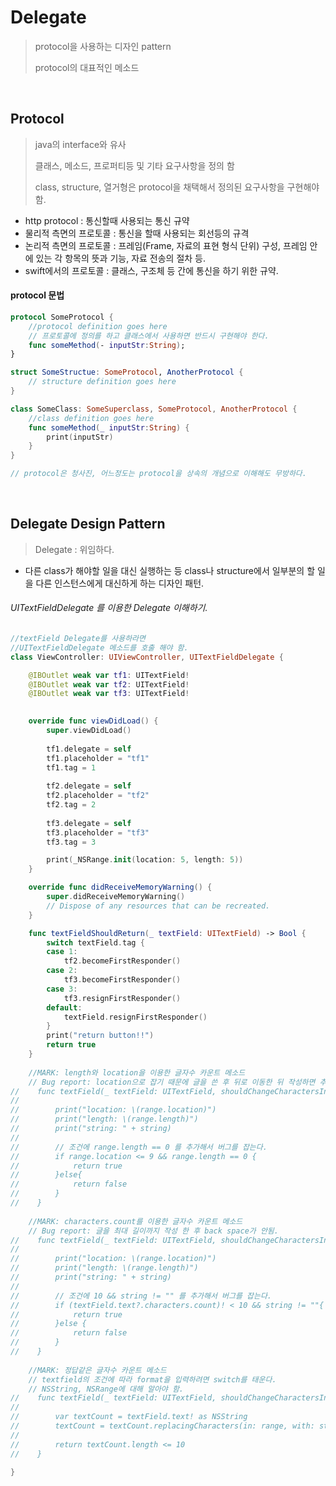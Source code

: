# Delegate
> protocol을 사용하는 디자인 pattern
>
> protocol의 대표적인 메소드

<br>

## Protocol
> java의 interface와 유사
> 
> 클래스, 메소드, 프로퍼티등 및 기타 요구사항을 정의 함
>
> class, structure, 열거형은 protocol을 채택해서 정의된 요구사항을 구현해야 함.

- http protocol : 통신할때 사용되는 통신 규약
- 물리적 측면의 프로토콜 : 통신을 할때 사용되는 회선등의 규격
- 논리적 측면의 프로토콜 : 프레임(Frame, 자료의 표현 형식 단위) 구성, 프레임 안에 있는 각 항목의 뜻과 기능, 자료 전송의 절차 등.
- swift에서의 프로토콜 : 클래스, 구조체 등 간에 통신을 하기 위한 규약.

#### protocol 문법

```swift
protocol SomeProtocol {
	//protocol definition goes here
	// 프로토콜에 정의를 하고 클래스에서 사용하면 반드시 구현해야 한다.
	func someMethod(- inputStr:String);
}

struct SomeStructue: SomeProtocol, AnotherProtocol {
	// structure definition goes here
}

class SomeClass: SomeSuperclass, SomeProtocol, AnotherProtocol {
	//class definition goes here
	func someMethod(_ inputStr:String) {
		print(inputStr)
	}
}

// protocol은 청사진, 어느정도는 protocol을 상속의 개념으로 이해해도 무방하다.
```

<br>

## Delegate Design Pattern
> Delegate : 위임하다.

- 다른 class가 해야할 일을 대신 실행하는 등 class나 structure에서 일부분의 할 일을 다른 인스턴스에게 대신하게 하는 디자인 패턴.

###### UITextFieldDelegate 를 이용한 Delegate 이해하기.

```swift
//textField Delegate를 사용하라면
//UITextFieldDelegate 메소드를 호출 해야 함.
class ViewController: UIViewController, UITextFieldDelegate {

    @IBOutlet weak var tf1: UITextField!
    @IBOutlet weak var tf2: UITextField!
    @IBOutlet weak var tf3: UITextField!
    

    override func viewDidLoad() {
        super.viewDidLoad()
        
        tf1.delegate = self
        tf1.placeholder = "tf1"
        tf1.tag = 1
        
        tf2.delegate = self
        tf2.placeholder = "tf2"
        tf2.tag = 2
        
        tf3.delegate = self
        tf3.placeholder = "tf3"
        tf3.tag = 3

        print(_NSRange.init(location: 5, length: 5))
    }

    override func didReceiveMemoryWarning() {
        super.didReceiveMemoryWarning()
        // Dispose of any resources that can be recreated.
    }

    func textFieldShouldReturn(_ textField: UITextField) -> Bool {
        switch textField.tag {
        case 1:
            tf2.becomeFirstResponder()
        case 2:
            tf3.becomeFirstResponder()
        case 3:
            tf3.resignFirstResponder()
        default:
            textField.resignFirstResponder()
        }
        print("return button!!")
        return true
    }
    
    //MARK: length와 location을 이용한 글자수 카운트 메소드
    // Bug report: location으로 잡기 때문에 글을 쓴 후 뒤로 이동한 뒤 작성하면 추가 작성이 가능 함.
//    func textField(_ textField: UITextField, shouldChangeCharactersIn range: NSRange, replacementString string: String) -> Bool {
//    
//        print("location: \(range.location)")
//        print("length: \(range.length)")
//        print("string: " + string)
//        
//        // 조건에 range.length == 0 를 추가해서 버그를 잡는다.
//        if range.location <= 9 && range.length == 0 {
//            return true
//        }else{
//            return false
//        }
//    }
    
    //MARK: characters.count를 이용한 글자수 카운트 메소드
    // Bug report: 글을 최대 길이까지 작성 한 후 back space가 안됨.
//    func textField(_ textField: UITextField, shouldChangeCharactersIn range: NSRange, replacementString string: String) -> Bool {
//        
//        print("location: \(range.location)")
//        print("length: \(range.length)")
//        print("string: " + string)
//        
//        // 조건에 10 && string != "" 를 추가해서 버그를 잡는다.
//        if (textField.text?.characters.count)! < 10 && string != ""{
//            return true
//        }else {
//            return false
//        }
//    }
    
    //MARK: 정답같은 글자수 카운트 메소드
    // textfield의 조건에 따라 format을 입력하려면 switch를 태운다.
    // NSString, NSRange에 대해 알아야 함.
//    func textField(_ textField: UITextField, shouldChangeCharactersIn range: NSRange, replacementString string: String) -> Bool {
//        
//        var textCount = textField.text! as NSString
//        textCount = textCount.replacingCharacters(in: range, with: string) as NSString
//        
//        return textCount.length <= 10
//    }

}
```